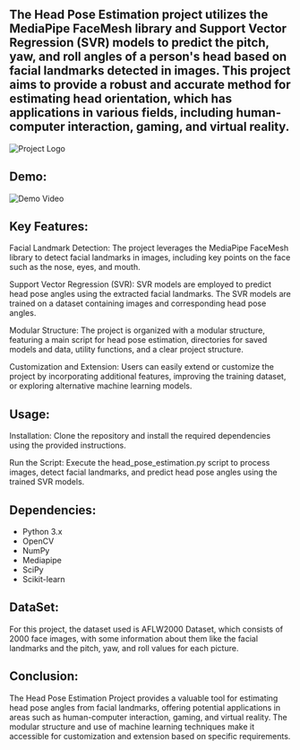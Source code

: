 ## The Head Pose Estimation project utilizes the MediaPipe FaceMesh library and Support Vector Regression (SVR) models to predict the pitch, yaw, and roll angles of a person's head based on facial landmarks detected in images. This project aims to provide a robust and accurate method for estimating head orientation, which has applications in various fields, including human-computer interaction, gaming, and virtual reality.
![Project Logo](https://miro.medium.com/v2/resize:fit:604/format:webp/0*3aYfZkNKTeobv07d.png)

## Demo:
![Demo Video](https://www.youtube.com/watch?v=your_video_id)



## Key Features:

Facial Landmark Detection: The project leverages the MediaPipe FaceMesh library to detect facial landmarks in images, including key points on the face such as the nose, eyes, and mouth.

Support Vector Regression (SVR): SVR models are employed to predict head pose angles using the extracted facial landmarks. The SVR models are trained on a dataset containing images and corresponding head pose angles.

Modular Structure: The project is organized with a modular structure, featuring a main script for head pose estimation, directories for saved models and data, utility functions, and a clear project structure.

Customization and Extension: Users can easily extend or customize the project by incorporating additional features, improving the training dataset, or exploring alternative machine learning models.

## Usage:

Installation: Clone the repository and install the required dependencies using the provided instructions.

Run the Script: Execute the head_pose_estimation.py script to process images, detect facial landmarks, and predict head pose angles using the trained SVR models.


## Dependencies:

- Python 3.x
- OpenCV
- NumPy
- Mediapipe
- SciPy
- Scikit-learn
## DataSet:

For this project, the dataset used is AFLW2000 Dataset, which consists of 2000 face images, with some information about them like the facial landmarks and the pitch, yaw, and roll values for each picture.

## Conclusion:

The Head Pose Estimation Project provides a valuable tool for estimating head pose angles from facial landmarks, offering potential applications in areas such as human-computer interaction, gaming, and virtual reality. The modular structure and use of machine learning techniques make it accessible for customization and extension based on specific requirements.




